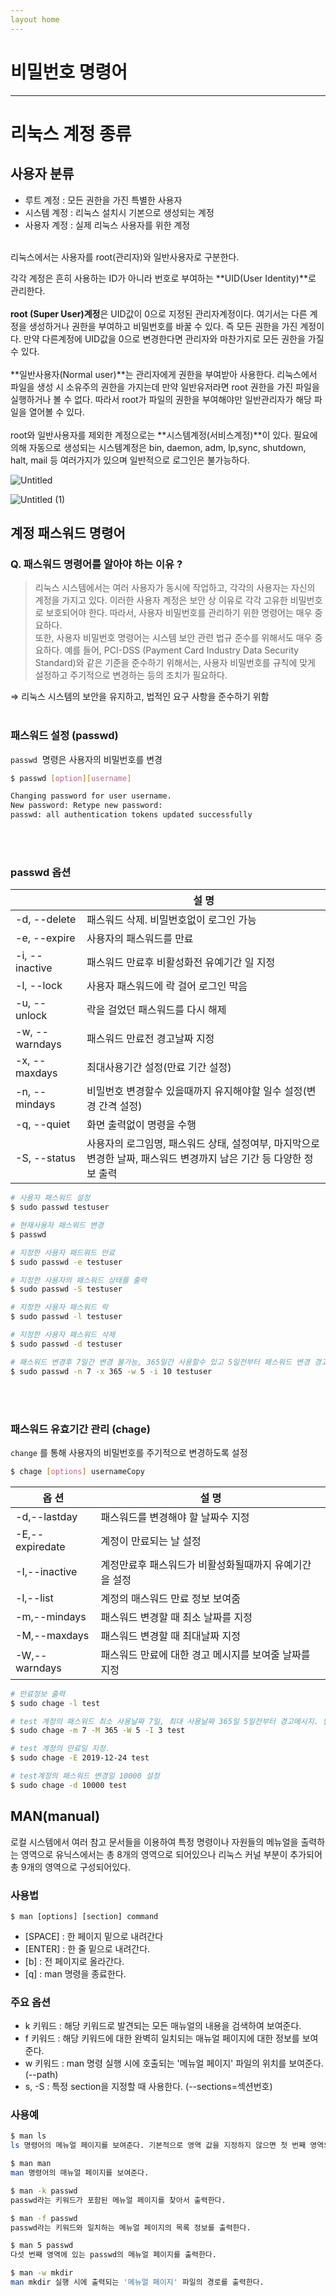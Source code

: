 ```yaml
---
layout home
---
```


# 비밀번호 명령어 
---

# 리눅스 계정 종류

## **사용자 분류**

- 루트 계정 : 모든 권한을 가진 특별한 사용자
- 시스템 계정 : 리눅스 설치시 기본으로 생성되는 계정
- 사용자 계정 : 실제 리눅스 사용자를 위한 계정
   <br/><br/>

리눅스에서는 사용자를 root(관리자)와 일반사용자로 구분한다.

각각 계정은 흔히 사용하는 ID가 아니라 번호로 부여하는 **UID(User Identity)**로 관리한다.
   <br/><br/>
**root (Super User)계정**은 UID값이 0으로 지정된 관리자계정이다.
여기서는 다른 계정을 생성하거나 권한을 부여하고 비밀번호를 바꿀 수 있다. 즉 모든 권한을 가진 계정이다. 만약 다른계정에 UID값을 0으로 변경한다면 관리자와 마찬가지로 모든 권한을 가질 수 있다.
   <br/><br/>
**일반사용자(Normal user)**는 관리자에게 권한을 부여받아 사용한다.
리눅스에서 파일을 생성 시 소유주의 권한을 가지는데 만약 일반유저라면 root 권한을 가진 파일을 실행하거나 볼 수 없다. 따라서 root가 파일의 권한을 부여해야만 일반관리자가 해당 파일을 열어볼 수 있다.
   <br/><br/>
root와 일반사용자를 제외한 계정으로는 **시스템계정(서비스계정)**이 있다.
필요에 의해 자동으로 생성되는 시스템계정은 bin, daemon, adm, lp,sync, shutdown, halt, mail 등 여러가지가 있으며 일반적으로 로그인은 불가능하다.

![Untitled](https://user-images.githubusercontent.com/127702320/233010129-4fa89929-1317-4a25-ad19-942707926486.png)

![Untitled (1)](https://user-images.githubusercontent.com/127702320/233010123-49a59d56-cd6f-4929-a34f-8fb7415748a0.png)

## 계정 패스워드 명령어

### Q. 패스워드 명령어를 알아야 하는 이유 ?

> 리눅스 시스템에서는 여러 사용자가 동시에 작업하고, 각각의 사용자는 자신의 계정을 가지고 있다. 이러한 사용자 계정은 보안 상 이유로 각각 고유한 비밀번호로 보호되어야 한다. 따라서, 사용자 비밀번호를 관리하기 위한 명령어는 매우 중요하다.   
또한, 사용자 비밀번호 명령어는 시스템 보안 관련 법규 준수를 위해서도 매우 중요하다. 예를 들어, PCI-DSS (Payment Card Industry Data Security Standard)와 같은 기준을 준수하기 위해서는, 사용자 비밀번호를 규칙에 맞게 설정하고 주기적으로 변경하는 등의 조치가 필요하다. 
> 

⇒ 리눅스 시스템의 보안을 유지하고, 법적인 요구 사항을 준수하기 위함 
   <br/><br/>
### **패스워드 설정 (passwd)**

`passwd`  명령은 사용자의 비밀번호를 변경

```bash
$ passwd [option][username] 

Changing password for user username. 
New password: Retype new password:
passwd: all authentication tokens updated successfully
```
   <br/><br/>
### passwd 옵션

|  | 설 명 |
| --- | --- |
| -d, --delete | 패스워드 삭제. 비밀번호없이 로그인 가능 |
| -e, --expire | 사용자의 패스워드를 만료 |
| -i, --inactive | 패스워드 만료후 비활성화전 유예기간 일 지정 |
| -l, --lock | 사용자 패스워드에 락 걸어 로그인 막음 |
| -u, --unlock | 락을 걸었던 패스워드를 다시 해제 |
| -w, --warndays | 패스워드 만료전 경고날짜 지정 |
| -x, --maxdays | 최대사용기간 설정(만료 기간 설정) |
| -n, --mindays | 비밀번호 변경할수 있을때까지 유지해야할 일수 설정(변경 간격 설정) |
| -q, --quiet | 화면 출력없이 명령을 수행 |
| -S, --status | 사용자의 로그임명, 패스워드 상태, 설정여부, 마지막으로 변경한 날짜, 패스워드 변경까지 남은 기간 등 다양한 정보 출력 |

```bash
# 사용자 패스워드 설정
$ sudo passwd testuser

# 현재사용자 패스워드 변경
$ passwd

# 지정한 사용자 패드워드 만료
$ sudo passwd -e testuser

# 지정한 사용자의 패스워드 상태를 출력
$ sudo passwd -S testuser

# 지정한 사용자 패스워드 락
$ sudo passwd -l testuser

# 지정한 사용자 패스워드 삭제
$ sudo passwd -d testuser

# 패스워드 변경후 7일간 변경 불가능, 365일간 사용할수 있고 5일전부터 패스워드 변경 경고. 만료후 10일 유예기간
$ sudo passwd -n 7 -x 365 -w 5 -i 10 testuser
```
   <br/><br/>
### **패스워드 유효기간 관리 (chage)**

`change` 를 통해 사용자의 비밀번호를 주기적으로 변경하도록 설정


```bash
$ chage [options] usernameCopy
```

| 옵 션 | 설 명 |
| --- | --- |
| -d,--lastday | 패스워드를 변경해야 할 날짜수 지정 |
| -E,--expiredate | 계정이 만료되는 날 설정 |
| -I,--inactive | 계정만료후 패스워드가 비활성화될때까지 유예기간을 설정 |
| -l,--list | 계정의 매스워드 만료 정보 보여줌 |
| -m,--mindays | 패스워드 변경할 때 최소 날짜를 지정 |
| -M,--maxdays | 패스워드 변경할 때 최대날짜 지정 |
| -W,--warndays | 패스워드 만료에 대한 경고 메시지를 보여줄 날짜를 지정 |

```bash
# 만료정보 출력
$ sudo chage -l test

# test 계정의 패스워드 최소 사용날짜 7일, 최대 사용날짜 365일 5일전부터 경고메시지. 만료후 3일 유예기간
$ sudo chage -m 7 -M 365 -W 5 -I 3 test

# test 계정의 만료일 지정.
$ sudo chage -E 2019-12-24 test

# test계정의 패스워드 변경일 10000 설정
$ sudo chage -d 10000 test
```

## MAN(manual)

로컬 시스템에서 여러 참고 문서들을 이용하여 특정 명령이나 자원들의 메뉴얼을 출력하는 영역으로 유닉스에서는 총 8개의 영역으로 되어있으나 리눅스 커널 부분이 추가되어 총 9개의 영역으로 구성되어있다.

### 사용법

```
$ man [options] [section] command
```

- [SPACE] : 한 페이지 밑으로 내려간다
- [ENTER] : 한 줄 밑으로 내려간다.
- [b] : 전 페이지로 올라간다.
- [q] : man 명령을 종료한다.

### 주요 옵션

- k 키워드 : 해당 키워드로 발견되는 모든 매뉴얼의 내용을 검색하여 보여준다.
- f 키워드 : 해당 키워드에 대한 완벽히 일치되는 매뉴얼 페이지에 대한 정보를 보여준다.
- w 키워드 : man 명령 실행 시에 호출되는 '메뉴얼 페이지' 파일의 위치를 보여준다.(--path)
- s, -S : 특정 section을 지정할 때 사용한다. (--sections=섹션번호)

### 사용예

```bash
$ man ls
ls 명령어의 메뉴얼 페이지를 보여준다. 기본적으로 영역 값을 지정하지 않으면 첫 번째 영역의 페이지 정보를 출력한다.

$ man man
man 명령어의 매뉴얼 페이지를 보여준다.

$ man -k passwd
passwd라는 키워드가 포함된 메뉴얼 페이지를 찾아서 출력한다.

$ man -f passwd
passwd라는 키워드와 일치하는 메뉴얼 페이지의 목록 정보를 출력한다.

$ man 5 passwd
다섯 번째 영역에 있는 passwd의 메뉴얼 페이지를 출력한다.

$ man -w mkdir
man mkdir 실행 시에 출력되는 '메뉴얼 페이지' 파일의 경로를 출력한다.
```